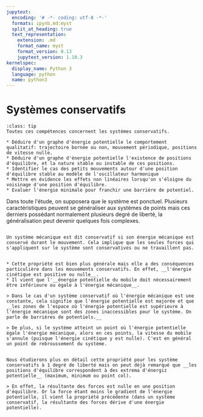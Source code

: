 ```yaml
---
jupytext:
  encoding: '# -*- coding: utf-8 -*-'
  formats: ipynb,md:myst
  split_at_heading: true
  text_representation:
    extension: .md
    format_name: myst
    format_version: 0.13
    jupytext_version: 1.10.3
kernelspec:
  display_name: Python 3
  language: python
  name: python3
---
```

# Systèmes conservatifs

````{admonition} Compétences
:class: tip
Toutes ces compétences concernent les systèmes conservatifs.

* Déduire d'un graphe d'énergie potentielle le comportement qualitatif: trajectoire bornée ou non, mouvement périodique, positions de vitesse nulle.
* Déduire d'un graphe d'énergie potentielle l'existence de positions d'équilibre, et la nature stable ou instable de ces positions.
* Identifier le cas des petits mouvements autour d'une position d'équilibre stable au modèle de l'oscillateur harmonique
* Mettre en évidence les effets non linéaires lorsqu'on s'éloigne du voisinage d'une position d'équilibre.
* Evaluer l'énergie minimale pour franchir une barrière de potentiel.
````

Dans toute l'étude, on supposera que le système est ponctuel. Plusieurs caractéristiques peuvent se généraliser aux systèmes de points mais ces derniers possédant normalement plusieurs degré de liberté, la généralisation peut devenir quelques fois complexes.


````{important} __Système conservatif__

Un système mécanique est dit conservatif si son énergie mécanique est conservé durant le mouvement. Cela implique que les seules forces qui s'appliquent sur le système sont conservatives ou ne travaillent pas.

````

````{important} __Positivité de l'énergie cinétique__

* Cette propriété est bien plus générale mais elle a des conséquences particulière dans les mouvements conservatifs. En effet, __l'énergie cinétique est positive ou nulle__.
* Il vient que l'__énergie potentielle du mobile doit nécessairement être inférieure ou égale à l'énergie mécanique__.

> Dans le cas d'un système conservatif où l'énergie mécanique est une constante, cela signifie que l'énergie potentielle est majorée et que __les zones de l'espace où l'énergie potentielle est supérieure à l'énergie mécanique sont des zones inaccessibles pour le système. On parle de barrières de potentiels.__

> De plus, si le système atteint un point où l'énergie potentielle égale l'énergie mécanique, alors en ces points, la vitesse du mobile s'annule (puisque l'énergie cinétique y est nulle). C'est en général un point de rebroussement du système.
````

````{important} __Position d'équilibre et énergie potentielle__

Nous étudierons plus en détail cette propriété pour les système conservatifs à 1 degré de liberté mais on peut déjà remarqué que __les positions d'équilibre correspondent à des extrema d'énergiz potentielle__ (maximum, minimum ou point col). 

> En effet, la résultante des forces est nulle en une position d'équilibre. Or la force étant moins le gradient de l'énergie potentielle, il vient la propriété précédente (dans un système conservatif, la résultante des forces dérive d'une énergie potentielle).
````

